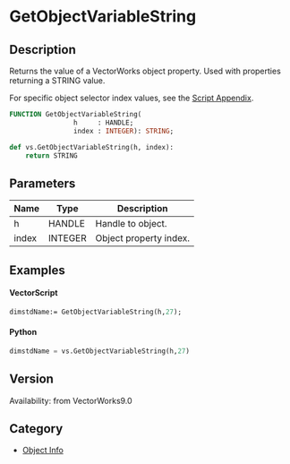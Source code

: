 # GetObjectVariableString

## Description
Returns the value of a VectorWorks object property. Used with properties returning a STRING value.

For specific object selector index values, see the [Script Appendix](../Appendix/pages/Appendix%20G%20-%20Object%20Selectors.md).

```pascal
FUNCTION GetObjectVariableString(
				h     : HANDLE;
				index : INTEGER): STRING;
```

```python
def vs.GetObjectVariableString(h, index):
    return STRING
```

## Parameters
|Name|Type|Description|
|---|---|---|
|h|HANDLE|Handle to object.|
|index|INTEGER|Object property index.|

## Examples
#### VectorScript ####
```pascal
dimstdName:= GetObjectVariableString(h,27);
```
#### Python ####
```python
dimstdName = vs.GetObjectVariableString(h,27)
```

## Version
Availability: from VectorWorks9.0

## Category
* [Object Info](../Categories/Object%20Info.md)
